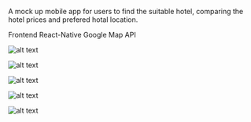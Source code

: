 A mock up mobile app for users to find the suitable hotel, comparing the hotel prices and prefered hotal location.

Frontend
React-Native
Google Map API

![alt text](https://github.com/zafry26/TravelApp/blob/main/SC/image_123986672%20(1).JPG?raw=true)

![alt text](https://github.com/zafry26/TravelApp/blob/main/SC/image_123986672%20(2).JPG?raw=true)

![alt text](https://github.com/zafry26/TravelApp/blob/main/SC/image_123986672%20(3).JPG?raw=true)

![alt text](https://github.com/zafry26/TravelApp/blob/main/SC/image_123986672%20(4).JPG?raw=true)

![alt text](https://github.com/zafry26/TravelApp/blob/main/SC/image_123986672%20(5).JPG?raw=true)

